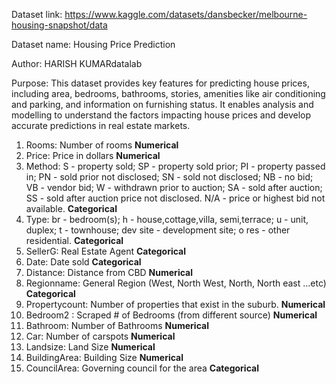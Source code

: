 Dataset link: https://www.kaggle.com/datasets/dansbecker/melbourne-housing-snapshot/data

Dataset name: Housing Price Prediction

Author: HARISH KUMARdatalab

Purpose: This dataset provides key features for predicting house prices, including area, bedrooms, bathrooms, stories, amenities like air conditioning and parking, and information on furnishing status. It enables analysis and modelling to understand the factors impacting house prices and develop accurate predictions in real estate markets.

1. Rooms: Number of rooms **Numerical**
2. Price: Price in dollars **Numerical**
3. Method: S - property sold; SP - property sold prior; PI - property passed in; PN - sold prior not disclosed; SN - sold not disclosed; NB - no bid; VB - vendor bid; W - withdrawn prior to auction; SA - sold after auction; SS - sold after auction price not disclosed. N/A - price or highest bid not available. **Categorical**
4. Type: br - bedroom(s); h - house,cottage,villa, semi,terrace; u - unit, duplex; t - townhouse; dev site - development site; o res - other residential. **Categorical**
5. SellerG: Real Estate Agent **Categorical**
6. Date: Date sold **Categorical**
7. Distance: Distance from CBD **Numerical**
8. Regionname: General Region (West, North West, North, North east …etc) **Categorical**
9. Propertycount: Number of properties that exist in the suburb. **Numerical**
10. Bedroom2 : Scraped # of Bedrooms (from different source) **Numerical**
11. Bathroom: Number of Bathrooms **Numerical**
12. Car: Number of carspots **Numerical**
13. Landsize: Land Size **Numerical**
14. BuildingArea: Building Size **Numerical**
15. CouncilArea: Governing council for the area **Categorical**